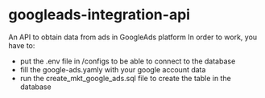 # googleads-integration-api
An API to obtain data from ads in GoogleAds platform
In order to work, you have to:
- put the .env file in /configs to be able to connect to the database
- fill the google-ads.yamly with your google account data
- run the create_mkt_google_ads.sql file to create the table in the database
